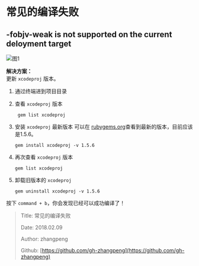 # 常见的编译失败

## -fobjv-weak is not supported on the current deloyment target

![&#x56FE;1](http://img.zhangpeng.site/2018/02/09/1.jpg)

**解决方案：**  
更新 `xcodeproj` 版本。

1. 通过终端进到项目目录
2. 查看 `xcodeproj` 版本

   ```text
    gem list xcodeproj
   ```

3. 安装 `xcodeproj` 最新版本 可以在 [rubygems.org](https://rubygems.org/gems/xcodeproj)查看到最新的版本，目前应该是1.5.6。

   ```text
   gem install xcodeproj -v 1.5.6
   ```

4. 再次查看 `xcodeproj` 版本

   ```text
   gem list xcodeproj
   ```

5. 卸载旧版本的 `xcodeproj`

   ```text
   gem uninstall xcodeproj -v 1.5.6
   ```

按下 `command + b`，你会发现已经可以成功编译了！

> Title: 常见的编译失败
>
> Date: 2018.02.09
>
> Author: zhangpeng
>
> Github: [https://github.com/gh-zhangpeng](https://github.com/gh-zhangpeng)

